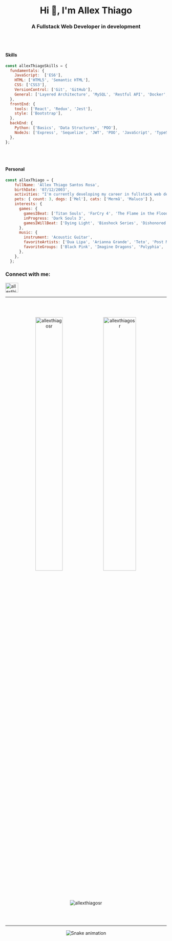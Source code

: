 <h1 align="center">Hi 👋, I'm Allex Thiago</h1>
<h3 align="center">A Fullstack Web Developer in development</h3>

<br></br>

  <h4>Skills</h4>

  ```js
  const allexThiagoSkills = {
    fundamentals: {
      JavaScript:  ['ES6'],
      HTML: ['HTML5', 'Semantic HTML'],
      CSS: ['CSS3'],
      VersionControl: ['Git', 'GitHub'],
      General: ['Layered Architecture', 'MySQL', 'Restful API', 'Docker', 'SOLID Principles'],
    },
    frontEnd: {
      tools: ['React', 'Redux', 'Jest'],
      style: ['Bootstrap'],
    },
    backEnd: {
      Python: ['Basics', 'Data Structures', 'POO'],
      NodeJs: ['Express', 'Sequelize', 'JWT', 'POO', 'JavaScript', 'TypeScript', 'Integration tests', 'Prisma'],
    },
  };
```

<br></br>

<h4>Personal</h4>

```js
const allexThiago = {
    fullName: 'Allex Thiago Santos Rosa',
    birthDate: '07/12/2003',
    activities: "I'm currently developing my career in fullstack web development.",
    pets: { count: 3, dogs: ['Mel'], cats: ['Mermã', 'Maluco'] },
    interests: {
      games: { 
        gamesIBeat: ['Titan Souls', 'FarCry 4', 'The Flame in the Flood', 'Hollow Knight', 'Tomb Raider'],
        inProgress: 'Dark Souls 3',
        gamesIWillBeat: ['Dying Light', 'Bioshock Series', 'Dishonored', 'AC IV', 'State of Decay']
      },
      music: {
        instrument: 'Acoustic Guitar',
        favoriteArtists: ['Dua Lipa', 'Arianna Grande', 'Teto', 'Post Malone'],
        favoriteGroups: ['Black Pink', 'Imagine Dragons', 'Polyphia', 'HAIKASS'],
      },
    },
  };
  ```

<h3 align="left">Connect with me:</h3>
<p align="left">
<a href="https://linkedin.com/in/allexthiagosantosrosa" target="blank"><img align="center" src="https://raw.githubusercontent.com/rahuldkjain/github-profile-readme-generator/master/src/images/icons/Social/linked-in-alt.svg" alt="allexthiagosantosrosa" height="30" width="40" /></a>
</p>

--------

<br></br>

<div align="center">
<span><img height="45%" width="41%" src="https://github-readme-stats.vercel.app/api/top-langs?username=allexthiagosr&theme=dark&show_icons=true&locale=en&layout=compact" alt="allexthiagosr" /></span><span>&nbsp;<img height="45%" width="45%" src="https://github-readme-stats.vercel.app/api?username=allexthiagosr&theme=dark&show_icons=true&locale=en" alt="allexthiagosr" /></span>
</div>

<br></br>

<div align="center">
<span ><img src="https://github-readme-streak-stats.herokuapp.com/?user=allexthiagosr&theme=dark&" alt="allexthiagosr" /></span>
</div>

<br></br>

--------

<div align="center">
<span><img src="https://github.com/AllexThiagoSR/AllexThiagoSR/blob/output/github-contribution-grid-snake.svg" alt="Snake animation" /></span>
</div>
